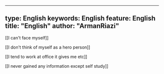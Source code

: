  ---

type:  English
keywords:  English
feature:  English
title: "English"
author: "ArmanRiazi"
---


[[I can't face myself]]

[[I don't think of myself as a hero person]]
 
[[I tend to work at office it gives me etc]]

[[I never gained any information except self study]]